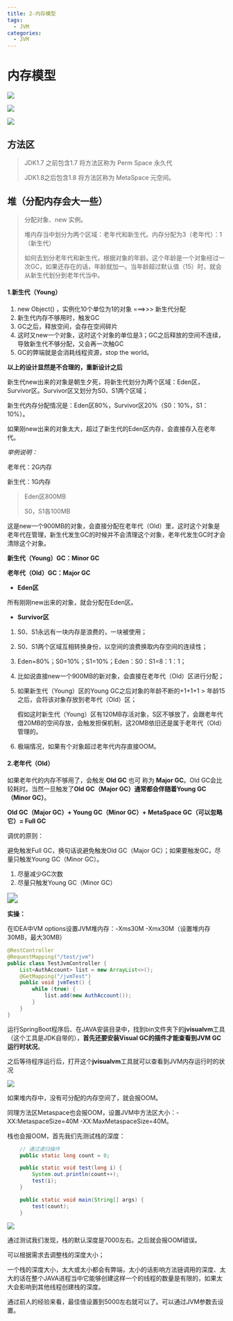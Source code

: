 ```yaml
---
title: 2-内存模型
tags:
  - JVM
categories:
  - JVM
---
```

# 内存模型

![](https://happyloves.oss-cn-hangzhou.aliyuncs.com/img/20200507002258.png)

![](https://happyloves.oss-cn-hangzhou.aliyuncs.com/img/20200429225857.png)

![](https://happyloves.oss-cn-hangzhou.aliyuncs.com/img/20200429233701.png)

## 方法区

> JDK1.7 之前包含1.7 将方法区称为 Perm Space 永久代
>
> JDK1.8之后包含1.8 将方法区称为 MetaSpace 元空间。

## 堆（分配内存会大一些）

> 分配对象、new 实例。
>
> 堆内存当中划分为两个区域：老年代和新生代。内存分配为3（老年代）：1（新生代）
>
> 如何去划分老年代和新生代，根据对象的年龄。这个年龄是一个对象经过一次GC，如果还存在的话，年龄就加一。当年龄超过默认值（15）时，就会从新生代划分到老年代当中。

#### 1.新生代（Young）

1. new Object() ，实例化10个单位为1的对象 ===>>> 新生代分配
2. 新生代内存不够用时，触发GC
3. GC之后，释放空间，会存在空间碎片
4. 这时又new一个对象，这时这个对象的单位是3；GC之后释放的空间不连续，导致新生代不够分配，又会再一次触GC
5. GC的弊端就是会消耗线程资源，stop the world。

**以上的设计显然是不合理的，重新设计之后**

新生代new出来的对象是朝生夕死，将新生代划分为两个区域：Eden区，Survivor区。Survivor区又划分为S0、S1两个区域；

新生代内存分配情况是：Eden区80%，Survivor区20%（S0：10%，S1：10%）。

如果刚new出来的对象太大，超过了新生代的Eden区内存，会直接存入在老年代。

*举例说明：*

老年代：2G内存

新生代：1G内存

> Eden区800MB
>
> S0，S1各100MB

这是new一个900MB的对象，会直接分配在老年代（Old）里，这时这个对象是老年代在管理，新生代发生GC的时候并不会清理这个对象，老年代发生GC时才会清除这个对象。

**新生代（Young）GC：Minor GC**

**老年代（Old）GC：Major GC**

+ **Eden区**

所有刚刚new出来的对象，就会分配在Eden区。

+ **Survivor区**

1. S0、S1永远有一块内存是浪费的，一块被使用；

2. S0、S1两个区域互相转换身份，以空间的浪费换取内存空间的连续性；

3. Eden=80%；S0=10%；S1=10%；Eden：S0：S1=8：1：1；

4. 比如说直接new一个900MB的新对象，会直接在老年代（Old）区进行分配；

5. 如果新生代（Young）区的Young GC之后对象的年龄不断的+1+1+1 > 年龄15之后，会将该对象存放到老年代（Old）区；

   假如这时新生代（Young）区有120MB存活对象，S区不够放了，会跟老年代借20MB的空间存放，会触发担保机制，这20MB依旧还是属于老年代（Old）管理的。

6. 极端情况，如果有个对象超过老年代内存直接OOM。

#### 2.老年代（Old）

如果老年代的内存不够用了，会触发 **Old GC** 也可 称为 **Major GC**。Old GC会比较耗时。当然一旦触发了**Old GC（Major GC）**通常都会伴随着**Young GC（Minor GC）**。

**Old GC（Major GC）+ Young GC（Minor GC）+ MetaSpace GC（可以忽略它）= Full GC**

调优的原则：

避免触发Full GC，换句话说避免触发Old GC（Major GC）；如果要触发GC，尽量只触发Young GC（Minor GC）。

1. 尽量减少GC次数
2. 尽量只触发Young GC（Minor GC）

<img src="https://happyloves.oss-cn-hangzhou.aliyuncs.com/img/20200429224902.png" style="zoom:150%;" />

**实操：**

在IDEA中VM options设置JVM堆内存：-Xms30M -Xmx30M（设置堆内存30MB，最大30MB）

```java
@RestController
@RequestMapping("/test/jvm")
public class TestJvmController {
    List<AuthAccount> list = new ArrayList<>();
    @GetMapping("/jvmTest")
    public void jvmTest() {
        while (true) {
            list.add(new AuthAccount());
        }
    }
}
```

运行SpringBoot程序后、在JAVA安装目录中，找到bin文件夹下的**jvisualvm**工具（这个工具是JDK自带的），**首先还要安装Visual GC的插件才能查看到JVM GC运行时状况**。

之后等待程序运行后，打开这个**jvisualvm**工具就可以查看到JVM内存运行时的状况

![](https://happyloves.oss-cn-hangzhou.aliyuncs.com/img/20200429231237.png)

如果堆内存中，没有可分配的内存空间了，就会报OOM。

同理方法区Metaspace也会报OOM，设置JVM中方法区大小：-XX:MetaspaceSize=40M -XX:MaxMetaspaceSize=40M。

栈也会报OOM，首先我们先测试栈的深度：

```java
	// 通过递归操作
	public static long count = 0;

    public static void test(long i) {
        System.out.println(count++);
        test(i);
    }

    public static void main(String[] args) {
        test(count);
    }
```

![](https://happyloves.oss-cn-hangzhou.aliyuncs.com/img/20200429233002.png)

通过测试我们发现，栈的默认深度是7000左右。之后就会报OOM错误。

可以根据需求去调整栈的深度大小；

一个栈的深度大小，太大或太小都会有弊端，太小的话影响方法链调用的深度、太大的话在整个JAVA进程当中它能够创建这样一个的线程的数量是有限的，如果太大会影响到其他线程创建栈的深度。

通过前人的经验来看，最佳值设置到5000左右就可以了。可以通过JVM参数去设置。
